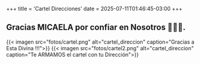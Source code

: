 +++
title = 'Cartel Direcciones'
date = 2025-07-11T01:46:45-03:00
+++

## Gracias MICAELA por confiar en Nosotros 👏👏👏.

{{< imagen src="fotos/cartel.png" alt="cartel_direccion" caption="Gracias a Esta Divina !!!">}}
{{< imagen src="fotos/cartel2.png" alt="cartel_direccion" caption="Te ARMAMOS el cartel con tu Dirección">}}
